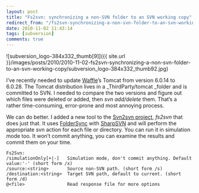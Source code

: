 ```yaml
---
layout: post
title: "Fs2svn: synchronizing a non-SVN folder to an SVN working copy"
redirect_from: "/fs2svn-synchronizing-a-non-svn-folder-to-an-svn-working-copy/"
date: 2010-11-02 11:43:14
tags: [subversion]
comments: true
---
```


![subversion_logo-384x332_thumb[9]]({{ site.url }}/images/posts/2010/2010-11-02-fs2svn-synchronizing-a-non-svn-folder-to-an-svn-working-copy/subversion_logo-384x332_thumb92.jpg)

I’ve recently needed to update [Waffle](https://github.com/dblock/waffle/)’s Tomcat from version 6.0.14 to 6.0.28. The Tomcat distribution lives in a _ThirdParty/tomcat _folder and is committed to SVN. I needed to compare the two versions and figure out which files were deleted or added, then _svn add/delete_ them. That’s a rather time-consuming, error-prone and most annoying process.

We can do better. I added a new tool to the [Svn2svn project](https://github.com/dblock/svn2svn), _fs2svn_ that does just that. It uses [FolderSync](http://www.codeproject.com/KB/files/kratfoldersync.aspx) with [SharpSVN](http://sharpsvn.open.collab.net/) and will perform the appropriate svn action for each file or directory. You can run it in simulation mode too. It won’t commit anything, you can examine the results and commit them on your time.

```
Fs2Svn:
/simulationOnly[+|-]   Simulation mode, don't commit anything. Default value:'-' (short form /x)
/source:<string>       Source non-SVN path. (short form /s)
/destination:<string>  Target SVN path, default to current. (short form /d)
@<file>                Read response file for more options
```
